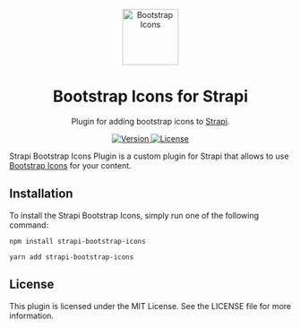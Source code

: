 <p align="center">
     <img src="https://getbootstrap.com/docs/5.2/assets/brand/bootstrap-logo-shadow.png" alt="Bootstrap Icons" width="100">
</p>

<h1 align="center">
  Bootstrap Icons for Strapi
</h1>

<p align="center">Plugin for adding bootstrap icons to <a href="https://strapi.io/" target="_blank">Strapi</a>.</p>

<p align="center">
  <a href="https://www.npmjs.com/package/strapi-bootstrap-icons">
    <img src="https://img.shields.io/npm/v/strapi-bootstrap-icons" alt="Version">
    <img src="https://img.shields.io/npm/l/strapi-bootstrap-icons
" alt="License">
  </a>
</p>

Strapi Bootstrap Icons Plugin is a custom plugin for Strapi that allows to use [Bootstrap Icons](https://icons.getbootstrap.com/) for your content. 

## Installation

To install the Strapi Bootstrap Icons, simply run one of the following command:

```
npm install strapi-bootstrap-icons
```
```
yarn add strapi-bootstrap-icons
```

## License
This plugin is licensed under the MIT License. See the LICENSE file for more information.